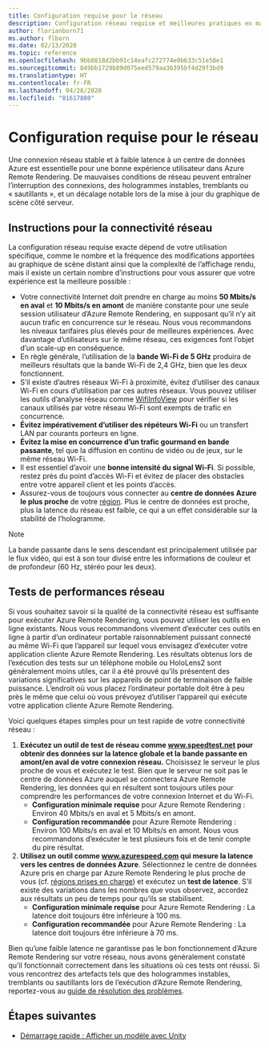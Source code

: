 ```yaml
---
title: Configuration requise pour le réseau
description: Configuration réseau requise et meilleures pratiques en matière de réseau pour une expérience optimale
author: florianborn71
ms.author: flborn
ms.date: 02/13/2020
ms.topic: reference
ms.openlocfilehash: 9bb8818d2bb91c14eafc272774e0b633c51e58e1
ms.sourcegitcommit: 849bb1729b89d075eed579aa36395bf4d29f3bd9
ms.translationtype: HT
ms.contentlocale: fr-FR
ms.lasthandoff: 04/28/2020
ms.locfileid: "81617880"
---
```

# <a name="network-requirements"></a>Configuration requise pour le réseau

Une connexion réseau stable et à faible latence à un centre de données Azure est essentielle pour une bonne expérience utilisateur dans Azure Remote Rendering. De mauvaises conditions de réseau peuvent entraîner l’interruption des connexions, des hologrammes instables, tremblants ou « sautillants », et un décalage notable lors de la mise à jour du graphique de scène côté serveur.

## <a name="guidelines-for-network-connectivity"></a>Instructions pour la connectivité réseau

La configuration réseau requise exacte dépend de votre utilisation spécifique, comme le nombre et la fréquence des modifications apportées au graphique de scène distant ainsi que la complexité de l’affichage rendu, mais il existe un certain nombre d’instructions pour vous assurer que votre expérience est la meilleure possible :

* Votre connectivité Internet doit prendre en charge au moins **50 Mbits/s en aval** et **10 Mbits/s en amont** de manière constante pour une seule session utilisateur d’Azure Remote Rendering, en supposant qu’il n’y ait aucun trafic en concurrence sur le réseau. Nous vous recommandons les niveaux tarifaires plus élevés pour de meilleures expériences. Avec davantage d’utilisateurs sur le même réseau, ces exigences font l’objet d’un scale-up en conséquence.
* En règle générale, l’utilisation de la **bande Wi-Fi de 5 GHz** produira de meilleurs résultats que la bande Wi-Fi de 2,4 GHz, bien que les deux fonctionnent.
* S’il existe d’autres réseaux Wi-Fi à proximité, évitez d’utiliser des canaux Wi-Fi en cours d’utilisation par ces autres réseaux. Vous pouvez utiliser les outils d’analyse réseau comme [WifiInfoView](https://www.nirsoft.net/utils/wifi_information_view.html) pour vérifier si les canaux utilisés par votre réseau Wi-Fi sont exempts de trafic en concurrence.
* **Évitez impérativement d’utiliser des répéteurs Wi-Fi** ou un transfert LAN par courants porteurs en ligne.
* **Évitez la mise en concurrence d’un trafic gourmand en bande passante**, tel que la diffusion en continu de vidéo ou de jeux, sur le même réseau Wi-Fi.
* Il est essentiel d’avoir une **bonne intensité du signal Wi-Fi**. Si possible, restez près du point d’accès Wi-Fi et évitez de placer des obstacles entre votre appareil client et les points d’accès.
* Assurez-vous de toujours vous connecter au **centre de données Azure le plus proche** de votre [région](regions.md). Plus le centre de données est proche, plus la latence du réseau est faible, ce qui a un effet considérable sur la stabilité de l’hologramme.

> [!NOTE]
> La bande passante dans le sens descendant est principalement utilisée par le flux vidéo, qui est à son tour divisé entre les informations de couleur et de profondeur (60 Hz, stéréo pour les deux).

## <a name="network-performance-tests"></a>Tests de performances réseau

Si vous souhaitez savoir si la qualité de la connectivité réseau est suffisante pour exécuter Azure Remote Rendering, vous pouvez utiliser les outils en ligne existants. Nous vous recommandons vivement d’exécuter ces outils en ligne à partir d’un ordinateur portable raisonnablement puissant connecté au même Wi-Fi que l’appareil sur lequel vous envisagez d’exécuter votre application cliente Azure Remote Rendering. Les résultats obtenus lors de l’exécution des tests sur un téléphone mobile ou HoloLens2 sont généralement moins utiles, car il a été prouvé qu’ils présentent des variations significatives sur les appareils de point de terminaison de faible puissance. L’endroit où vous placez l’ordinateur portable doit être à peu près le même que celui où vous prévoyez d’utiliser l’appareil qui exécute votre application cliente Azure Remote Rendering.

Voici quelques étapes simples pour un test rapide de votre connectivité réseau :

1. **Exécutez un outil de test de réseau comme www.speedtest.net pour obtenir des données sur la latence globale et la bande passante en amont/en aval de votre connexion réseau.**
Choisissez le serveur le plus proche de vous et exécutez le test. Bien que le serveur ne soit pas le centre de données Azure auquel se connectera Azure Remote Rendering, les données qui en résultent sont toujours utiles pour comprendre les performances de votre connexion Internet et du Wi-Fi.
   * **Configuration minimale requise** pour Azure Remote Rendering : Environ 40 Mbits/s en aval et 5 Mbits/s en amont.
   * **Configuration recommandée** pour Azure Remote Rendering : Environ 100 Mbits/s en aval et 10 Mbits/s en amont.
Nous vous recommandons d’exécuter le test plusieurs fois et de tenir compte du pire résultat.
1. **Utilisez un outil comme www.azurespeed.com qui mesure la latence vers les centres de données Azure**. Sélectionnez le centre de données Azure pris en charge par Azure Remote Rendering le plus proche de vous (cf. [régions prises en charge](regions.md)) et exécutez un **test de latence**. S’il existe des variations dans les nombres que vous observez, accordez aux résultats un peu de temps pour qu’ils se stabilisent.
   * **Configuration minimale requise** pour Azure Remote Rendering : La latence doit toujours être inférieure à 100 ms.
   * **Configuration recommandée** pour Azure Remote Rendering : La latence doit toujours être inférieure à 70 ms.

Bien qu’une faible latence ne garantisse pas le bon fonctionnement d’Azure Remote Rendering sur votre réseau, nous avons généralement constaté qu’il fonctionnait correctement dans les situations où ces tests ont réussi.
Si vous rencontrez des artefacts tels que des hologrammes instables, tremblants ou sautillants lors de l’exécution d’Azure Remote Rendering, reportez-vous au [guide de résolution des problèmes](../resources/troubleshoot.md).

## <a name="next-steps"></a>Étapes suivantes

* [Démarrage rapide : Afficher un modèle avec Unity](../quickstarts/render-model.md)
